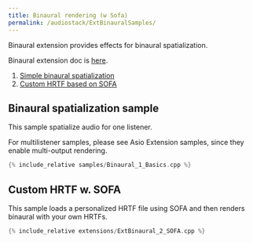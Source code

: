 ```yaml
---
title: Binaural rendering (w Sofa)
permalink: /audiostack/ExtBinauralSamples/
---
```


Binaural extension provides effects for binaural spatialization.

Binaural extension doc is [here](../Binaural).

1. [Simple binaural spatialization](#binaural-spatialization-sample)
2. [Custom HRTF based on SOFA](#custom-hrtf-w-sofa)

## Binaural spatialization sample

This sample spatialize audio for one listener.

For multilistener samples, please see Asio Extension samples, since they enable multi-output rendering.

```cpp
{% include_relative samples/Binaural_1_Basics.cpp %}
```

## Custom HRTF w. SOFA

This sample loads a personalized HRTF file using SOFA and then renders binaural with your own HRTFs.


```cpp
{% include_relative extensions/ExtBinaural_2_SOFA.cpp %}
```
